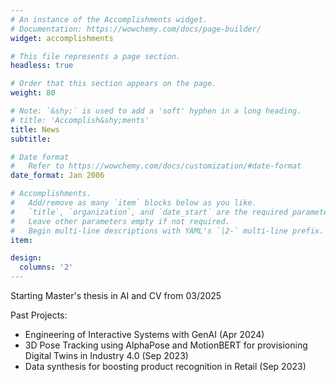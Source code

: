 ```yaml
---
# An instance of the Accomplishments widget.
# Documentation: https://wowchemy.com/docs/page-builder/
widget: accomplishments

# This file represents a page section.
headless: true

# Order that this section appears on the page.
weight: 80

# Note: `&shy;` is used to add a 'soft' hyphen in a long heading.
# title: 'Accomplish&shy;ments'
title: News
subtitle:

# Date format
#   Refer to https://wowchemy.com/docs/customization/#date-format
date_format: Jan 2006

# Accomplishments.
#   Add/remove as many `item` blocks below as you like.
#   `title`, `organization`, and `date_start` are the required parameters.
#   Leave other parameters empty if not required.
#   Begin multi-line descriptions with YAML's `|2-` multi-line prefix.
item:

design:
  columns: '2' 
---
```


Starting Master's thesis in AI and CV from 03/2025
<!-- Submitted Manuscripts: 
  * Kamaraj, P., Annamalai, A., Vaghashiya, R., Kulkarni, M., Kazi, A., & Appaji, A. (2021). Clinically Applicable Artificial Intelligence for Retinal Imaging based Teleophthalmology for Primary Eye Care in India: A Review. Submitted. 
    * Synthetic cell-line generation for Lens-free Imaging Micrographs (Mar 2022)
  * Generative Art (July 2022) -->

<!-- Ongoing projects: -->
  <!-- * Applications of 3D Synthetic Data in Object Detection (Apr 2023)
  * Sensing, Unterstanding, and Provisioning of Real-Time Digital Twins (Apr 2023) -->
  <!-- *  -->

Past Projects:

  * Engineering of Interactive Systems with GenAI (Apr 2024)
  * 3D Pose Tracking using AlphaPose and MotionBERT for provisioning Digital Twins in Industry 4.0 (Sep 2023)
  * Data synthesis for boosting product recognition in Retail (Sep 2023)